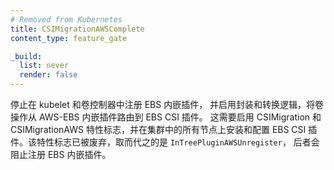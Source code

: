 ```yaml
---
# Removed from Kubernetes
title: CSIMigrationAWSComplete
content_type: feature_gate

_build:
  list: never
  render: false
---
```

<!--
Stops registering the EBS in-tree plugin in
kubelet and volume controllers and enables shims and translation logic to
route volume operations from the AWS-EBS in-tree plugin to EBS CSI plugin.
Requires CSIMigration and CSIMigrationAWS feature flags enabled and EBS CSI
plugin installed and configured on all nodes in the cluster. This flag has
been deprecated in favor of the `InTreePluginAWSUnregister` feature flag
which prevents the registration of in-tree EBS plugin.
-->
停止在 kubelet 和卷控制器中注册 EBS 内嵌插件，
并启用封装和转换逻辑，将卷操作从 AWS-EBS 内嵌插件路由到 EBS CSI 插件。
这需要启用 CSIMigration 和 CSIMigrationAWS 特性标志，并在集群中的所有节点上安装和配置
EBS CSI 插件。该特性标志已被废弃，取而代之的是 `InTreePluginAWSUnregister`，
后者会阻止注册 EBS 内嵌插件。
